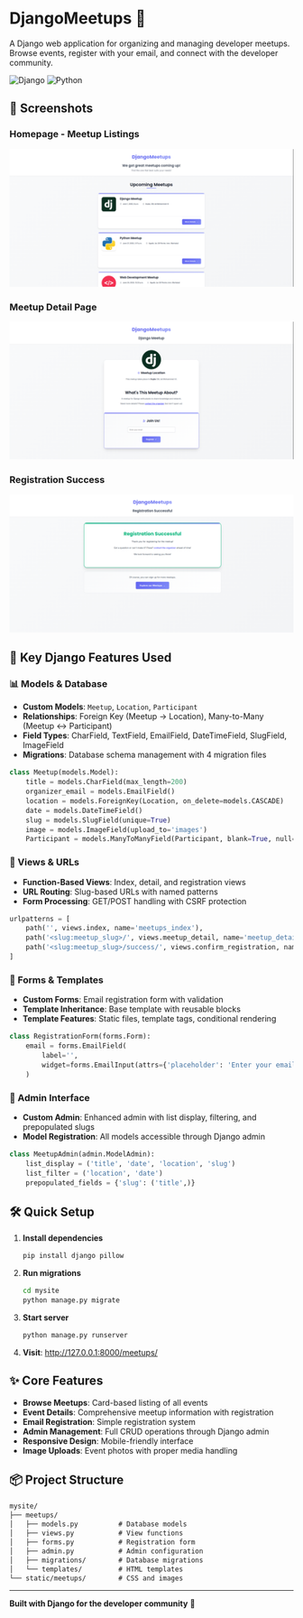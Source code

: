 # DjangoMeetups 🐍

A Django web application for organizing and managing developer meetups. Browse events, register with your email, and connect with the developer community.

![Django](https://img.shields.io/badge/django-%23092E20.svg?style=for-the-badge&logo=django&logoColor=white)
![Python](https://img.shields.io/badge/python-3670A0?style=for-the-badge&logo=python&logoColor=ffdd54)

## 📸 Screenshots

### Homepage - Meetup Listings
![Meetup Listings](./mysite/meetups/static/meetups/images/all_meetups.png)

### Meetup Detail Page
![Meetup Detail](./mysite/meetups/static/meetups/images/meetup_detail.png)

### Registration Success
![Registration Success](./mysite/meetups/static/meetups/images/registration.png)

## 🚀 Key Django Features Used

### 📊 Models & Database
- **Custom Models**: `Meetup`, `Location`, `Participant`
- **Relationships**: Foreign Key (Meetup → Location), Many-to-Many (Meetup ↔ Participant)
- **Field Types**: CharField, TextField, EmailField, DateTimeField, SlugField, ImageField
- **Migrations**: Database schema management with 4 migration files

```python
class Meetup(models.Model):
    title = models.CharField(max_length=200)
    organizer_email = models.EmailField()
    location = models.ForeignKey(Location, on_delete=models.CASCADE)
    date = models.DateTimeField()
    slug = models.SlugField(unique=True)
    image = models.ImageField(upload_to='images')
    Participant = models.ManyToManyField(Participant, blank=True, null=True)
```

### 🎯 Views & URLs
- **Function-Based Views**: Index, detail, and registration views
- **URL Routing**: Slug-based URLs with named patterns
- **Form Processing**: GET/POST handling with CSRF protection

```python
urlpatterns = [
    path('', views.index, name='meetups_index'),
    path('<slug:meetup_slug>/', views.meetup_detail, name='meetup_detail'),
    path('<slug:meetup_slug>/success/', views.confirm_registration, name='registration_success'),
]
```

### 📝 Forms & Templates
- **Custom Forms**: Email registration form with validation
- **Template Inheritance**: Base template with reusable blocks
- **Template Features**: Static files, template tags, conditional rendering

```python
class RegistrationForm(forms.Form):
    email = forms.EmailField(
        label='',
        widget=forms.EmailInput(attrs={'placeholder': 'Enter your email'})
    )
```

### 👑 Admin Interface
- **Custom Admin**: Enhanced admin with list display, filtering, and prepopulated slugs
- **Model Registration**: All models accessible through Django admin

```python
class MeetupAdmin(admin.ModelAdmin):
    list_display = ('title', 'date', 'location', 'slug')
    list_filter = ('location', 'date')
    prepopulated_fields = {'slug': ('title',)}
```

## 🛠️ Quick Setup

1. **Install dependencies**
   ```bash
   pip install django pillow
   ```

2. **Run migrations**
   ```bash
   cd mysite
   python manage.py migrate
   ```

3. **Start server**
   ```bash
   python manage.py runserver
   ```

4. **Visit**: http://127.0.0.1:8000/meetups/

## ✨ Core Features

- **Browse Meetups**: Card-based listing of all events
- **Event Details**: Comprehensive meetup information with registration
- **Email Registration**: Simple registration system
- **Admin Management**: Full CRUD operations through Django admin
- **Responsive Design**: Mobile-friendly interface
- **Image Uploads**: Event photos with proper media handling

## 📦 Project Structure

```
mysite/
├── meetups/
│   ├── models.py          # Database models
│   ├── views.py           # View functions
│   ├── forms.py           # Registration form
│   ├── admin.py           # Admin configuration
│   ├── migrations/        # Database migrations
│   └── templates/         # HTML templates
└── static/meetups/        # CSS and images
```

---

**Built with Django for the developer community** 🚀